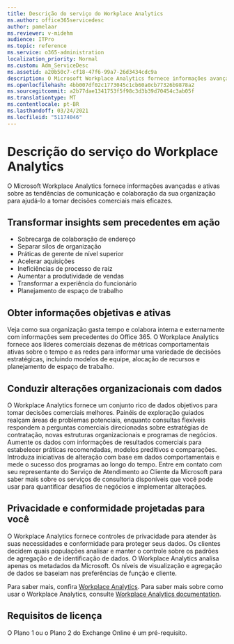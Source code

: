 ```yaml
---
title: Descrição do serviço do Workplace Analytics
ms.author: office365servicedesc
author: pamelaar
ms.reviewer: v-midehm
audience: ITPro
ms.topic: reference
ms.service: o365-administration
localization_priority: Normal
ms.custom: Adm_ServiceDesc
ms.assetid: a20b50c7-cf18-47f6-99a7-26d3434cdc9a
description: O Microsoft Workplace Analytics fornece informações avançadas e ativas sobre as tendências de comunicação e colaboração da sua organização para ajudá-lo a tomar decisões comerciais mais eficazes.
ms.openlocfilehash: 4bb007df02c1773045c1cb60a0cb77326b9878a2
ms.sourcegitcommit: a2b77dae1341753f5f98c3d3b39d70454c3ab05f
ms.translationtype: MT
ms.contentlocale: pt-BR
ms.lasthandoff: 03/24/2021
ms.locfileid: "51174046"
---
```

# <a name="workplace-analytics-service-description"></a>Descrição do serviço do Workplace Analytics

O Microsoft Workplace Analytics fornece informações avançadas e ativas sobre as tendências de comunicação e colaboração da sua organização para ajudá-lo a tomar decisões comerciais mais eficazes.

## <a name="transform-unprecedented-insights-into-action"></a>Transformar insights sem precedentes em ação

* Sobrecarga de colaboração de endereço
* Separar silos de organização
* Práticas de gerente de nível superior
* Acelerar aquisições
* Ineficiências de processo de raiz
* Aumentar a produtividade de vendas
* Transformar a experiência do funcionário
* Planejamento de espaço de trabalho

## <a name="gain-objective-actionable-insights"></a>Obter informações objetivas e ativas

Veja como sua organização gasta tempo e colabora interna e externamente com informações sem precedentes do Office 365. O Workplace Analytics fornece aos líderes comerciais dezenas de métricas comportamentais ativas sobre o tempo e as redes para informar uma variedade de decisões estratégicas, incluindo modelos de equipe, alocação de recursos e planejamento de espaço de trabalho.

## <a name="drive-organizational-change-with-data"></a>Conduzir alterações organizacionais com dados

O Workplace Analytics fornece um conjunto rico de dados objetivos para tomar decisões comerciais melhores. Painéis de exploração guiados realçam áreas de problemas potenciais, enquanto consultas flexíveis respondem a perguntas comerciais direcionadas sobre estratégias de contratação, novas estruturas organizacionais e programas de negócios. Aumente os dados com informações de resultados comerciais para estabelecer práticas recomendadas, modelos preditivos e comparações. Introduza iniciativas de alteração com base em dados comportamentais e mede o sucesso dos programas ao longo do tempo. Entre em contato com seu representante do Serviço de Atendimento ao Cliente da Microsoft para saber mais sobre os serviços de consultoria disponíveis que você pode usar para quantificar desafios de negócios e implementar alterações.

## <a name="privacy-and-compliance-designed-for-you"></a>Privacidade e conformidade projetadas para você

O Workplace Analytics fornece controles de privacidade para atender às suas necessidades e conformidade para proteger seus dados. Os clientes decidem quais populações analisar e manter o controle sobre os padrões de agregação e de identificação de dados. O Workplace Analytics analisa apenas os metadados da Microsoft. Os níveis de visualização e agregação de dados se baseiam nas preferências de função e cliente.

Para saber mais, confira [Workplace Analytics](https://go.microsoft.com/fwlink/?linkid=852492). Para saber mais sobre como usar o Workplace Analytics, consulte [Workplace Analytics documentation](/workplace-analytics/).
  
## <a name="licensing-requirements"></a>Requisitos de licença

O Plano 1 ou o Plano 2 do Exchange Online é um pré-requisito.